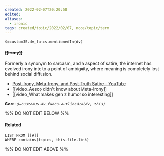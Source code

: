 ```yaml
---
created: 2022-02-07T20:20:58 
edited: 
aliases:
  - ironic
tags: created/topic/2022/02/07, node/topic/term
---
```

`$=customJS.dv_funcs.mentionedIn(dv)`

#### <s class="topic-title">[[irony]]</s> 

Formerly a synonym to sarcasm, and a aspect of satire, the internet has evolved irony into to a point of ambiguity, where meaning is completely lost behind social diffusion.
- [Post-Irony, Meta-Irony, and Post-Truth Satire - YouTube](https://www.youtube.com/watch?v=nsuSveDAlpI)
- [[video_Aesop didn't know about Meta-Irony]]
- [[video_What makes gen z humor so interesting]]


**See**::
*`$=customJS.dv_funcs.outlinedIn(dv, this)`*

%% DO NOT EDIT BELOW %%

#### Related 

```dataview
LIST FROM [[#]]
WHERE contains(topics, this.file.link)
```
%% DO NOT EDIT ABOVE %%
